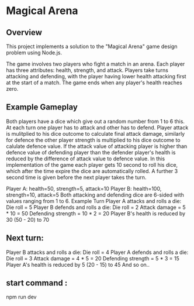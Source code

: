 # Magical Arena
## Overview
This project implements a solution to the "Magical Arena" game design problem using Node.js.

The game involves two players who fight a match in an arena. Each player has three attributes: health, strength, and attack. Players take turns attacking and defending, with the player having lower health attacking first at the start of a match. The game ends when any player's health reaches zero.

## Example Gameplay
Both players have a dice which give out a random number from 1 to 6 this. At each turn one player has to attack and other has to defend. Player attack is mulitplied to his dice outcome to calculate final attack damage, similarly for defence the other player strength is multiplied to his dice outcome to calulate defence value. If the attack value of attacking player is higher than defence value of defending player than the defender player's health is reduced by the  difference of attack value to defence value.
In this implementation of the game each player gets 10 second to roll his dice, which after the time expire the dice are automatically rolled. A further 3 second time is given before the next player takes the turn.

Player A: health=50, strength=5, attack=10
Player B: health=100, strength=10, attack=5
Both attacking and defending dice are 6-sided with values ranging from 1 to 6.
Example Turn
Player A attacks and rolls a die: Die roll = 5
Player B defends and rolls a die: Die roll = 2
Attack damage = 5 * 10 = 50
Defending strength = 10 * 2 = 20
Player B's health is reduced by 30 (50 - 20) to 70

## Next turn:

Player B attacks and rolls a die: Die roll = 4
Player A defends and rolls a die: Die roll = 3
Attack damage = 4 * 5 = 20
Defending strength = 5 * 3 = 15
Player A's health is reduced by 5 (20 - 15) to 45
And so on..

## start command : 
npm run dev